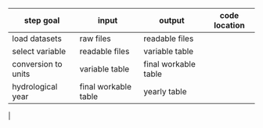 |step goal|input|output|code location|
|---|---|---|---|
|load datasets|raw files|readable files||
|select variable|readable files|variable table||
|conversion to units|variable table|final workable table||
|hydrological year|final workable table|yearly table||
|
